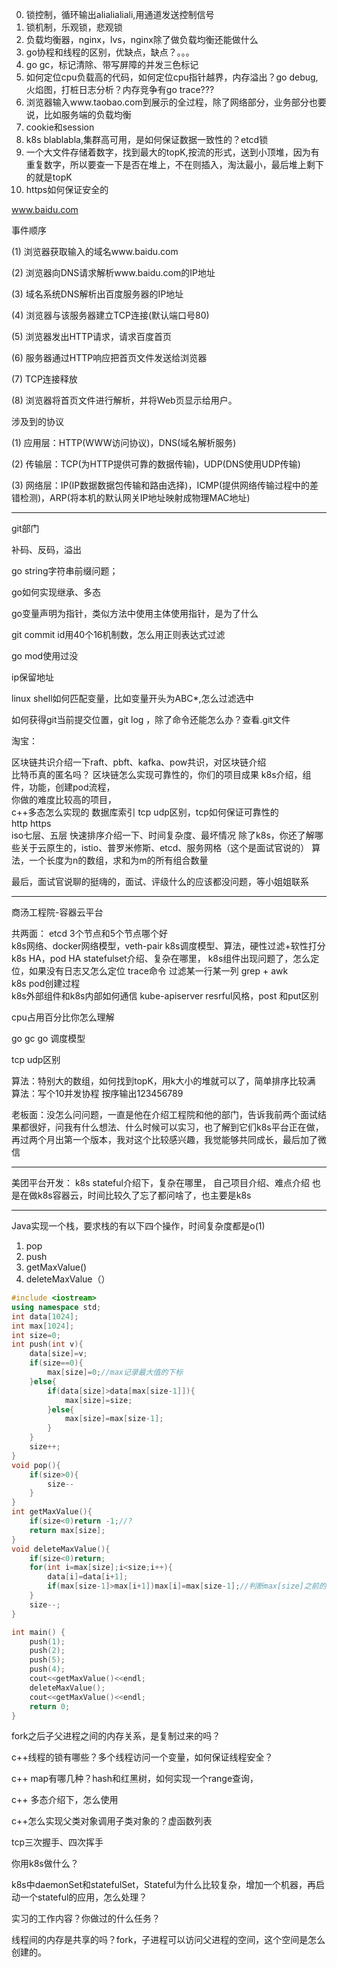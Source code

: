 
0. 锁控制，循环输出alialialiali,用通道发送控制信号
1. 锁机制，乐观锁，悲观锁
2. 负载均衡器，nginx，lvs，nginx除了做负载均衡还能做什么
3. go协程和线程的区别，优缺点，缺点？。。。
4. go gc，标记清除、带写屏障的并发三色标记
5. 如何定位cpu负载高的代码，如何定位cpu指针越界，内存溢出？go debug,火焰图，打桩日志分析？内存竞争有go trace???
6. 浏览器输入www.taobao.com到展示的全过程，除了网络部分，业务部分也要说，比如服务端的负载均衡
7. cookie和session
8. k8s blablabla,集群高可用，是如何保证数据一致性的？etcd锁
9. 一个大文件存储着数字，找到最大的topK,按流的形式，送到小顶堆，因为有重复数字，所以要查一下是否在堆上，不在则插入，淘汰最小，最后堆上剩下的就是topK
10. https如何保证安全的



www.baidu.com

事件顺序

(1) 浏览器获取输入的域名www.baidu.com

(2) 浏览器向DNS请求解析www.baidu.com的IP地址

(3) 域名系统DNS解析出百度服务器的IP地址

(4) 浏览器与该服务器建立TCP连接(默认端口号80)

(5) 浏览器发出HTTP请求，请求百度首页

(6) 服务器通过HTTP响应把首页文件发送给浏览器

(7) TCP连接释放

(8) 浏览器将首页文件进行解析，并将Web页显示给用户。

涉及到的协议

(1) 应用层：HTTP(WWW访问协议)，DNS(域名解析服务)

(2) 传输层：TCP(为HTTP提供可靠的数据传输)，UDP(DNS使用UDP传输)

(3) 网络层：IP(IP数据数据包传输和路由选择)，ICMP(提供网络传输过程中的差错检测)，ARP(将本机的默认网关IP地址映射成物理MAC地址)



---
git部门

补码、反码，溢出

go string字符串前缀问题；

go如何实现继承、多态

go变量声明为指针，类似方法中使用主体使用指针，是为了什么

git commit id用40个16机制数，怎么用正则表达式过滤

go mod使用过没

ip保留地址

linux shell如何匹配变量，比如变量开头为ABC*,怎么过滤选中

如何获得git当前提交位置，git log ，除了命令还能怎么办？查看.git文件

淘宝：

区块链共识介绍一下raft、pbft、kafka、pow共识，对区块链介绍  
比特币真的匿名吗？
区块链怎么实现可靠性的，你们的项目成果
k8s介绍，组件，功能，创建pod流程，  
你做的难度比较高的项目，  
c++多态怎么实现的
数据库索引
tcp udp区别，tcp如何保证可靠性的  
http https  
iso七层、五层
快速排序介绍一下、时间复杂度、最坏情况
除了k8s，你还了解哪些关于云原生的，istio、普罗米修斯、etcd、服务网格（这个是面试官说的）
算法，一个长度为n的数组，求和为m的所有组合数量

最后，面试官说聊的挺嗨的，面试、评级什么的应该都没问题，等小姐姐联系

---
商汤工程院-容器云平台

共两面：
etcd 3个节点和5个节点哪个好  
k8s网络、docker网络模型，veth-pair
k8s调度模型、算法，硬性过滤+软性打分
k8s HA，pod HA
statefulset介绍、复杂在哪里，
k8s组件出现问题了，怎么定位，如果没有日志又怎么定位
trace命令
过滤某一行某一列 grep + awk  
k8s pod创建过程  
k8s外部组件和k8s内部如何通信
kube-apiserver resrful风格，post 和put区别 

cpu占用百分比你怎么理解 

go gc
go 调度模型  

tcp udp区别

算法：特别大的数组，如何找到topK，用k大小的堆就可以了，简单排序比较满  
算法：写个10并发协程 按序输出123456789

老板面：没怎么问问题，一直是他在介绍工程院和他的部门，告诉我前两个面试结果都很好，问我有什么想法、什么时候可以实习，也了解到它们k8s平台正在做，再过两个月出第一个版本，我对这个比较感兴趣，我觉能够共同成长，最后加了微信

---
美团平台开发：
k8s stateful介绍下，复杂在哪里，
自己项目介绍、难点介绍
也是在做k8s容器云，时间比较久了忘了都问啥了，也主要是k8s


---
Java实现一个栈，要求栈的有以下四个操作，时间复杂度都是o(1)
1. pop
2. push
3. getMaxValue()
4. deleteMaxValue（）

```cpp
#include <iostream>
using namespace std;
int data[1024];
int max[1024];
int size=0;
int push(int v){
    data[size]=v;
    if(size==0){
        max[size]=0;//max记录最大值的下标
    }else{
        if(data[size]>data[max[size-1]]){
            max[size]=size;
        }else{
            max[size]=max[size-1];
        }
    }
    size++;      
}
void pop(){
    if(size>0){
        size--
    }
}
int getMaxValue(){
    if(size<0)return -1;//?
    return max[size];
}
void deleteMaxValue(){
    if(size<0)return;
    for(int i=max[size];i<size;i++){
        data[i]=data[i+1];
        if(max[size-1]>max[i+1])max[i]=max[size-1];//判断max[size]之前的是否最大   ？考虑最大值存指针；后边还需要更新吗？
    }
    size--;
}

int main() {
    push(1);
    push(2);
    push(5);
    push(4);
    cout<<getMaxValue()<<endl;
    deleteMaxValue();
    cout<<getMaxValue()<<endl;
    return 0;
}
```

fork之后子父进程之间的内存关系，是复制过来的吗？

c++线程的锁有哪些？多个线程访问一个变量，如何保证线程安全？

c++ map有哪几种？hash和红黑树，如何实现一个range查询，

c++ 多态介绍下，怎么使用

c++怎么实现父类对象调用子类对象的？虚函数列表


tcp三次握手、四次挥手

你用k8s做什么？

k8s中daemonSet和statefulSet，Stateful为什么比较复杂，增加一个机器，再启动一个stateful的应用，怎么处理？

实习的工作内容？你做过的什么任务？

线程间的内存是共享的吗？fork，子进程可以访问父进程的空间，这个空间是怎么创建的。



